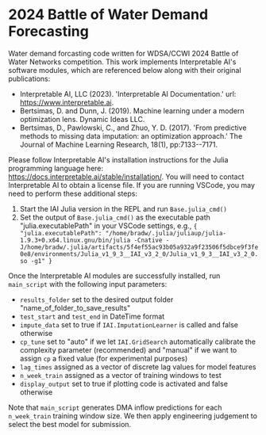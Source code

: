 # 2024 Battle of Water Demand Forecasting
Water demand forcasting code written for WDSA/CCWI 2024 Battle of Water Networks competition. This work implements Interpretable AI's software modules, which are referenced below along with their original publications:
- Interpretable AI, LLC (2023). 'Interpretable AI Documentation.' url: https://www.interpretable.ai.
- Bertsimas, D. and Dunn, J. (2019). Machine learning under a modern optimization lens. Dynamic Ideas LLC.
- Bertsimas, D., Pawlowski, C., and Zhuo, Y. D. (2017). 'From predictive methods to missing data imputation: an optimization approach.' The Journal of Machine Learning Research, 18(1), pp:7133--7171.

Please follow Interpretable AI's installation instructions for the Julia programming language here: https://docs.interpretable.ai/stable/installation/. You will need to contact Interpretable AI to obtain a license file. If you are running VSCode, you may need to perform these additional steps:
1. Start the IAI Julia version in the REPL and run `Base.julia_cmd()`
2. Set the output of `Base.julia_cmd()` as the executable path "julia.executablePath" in your VSCode settings, e.g., 
`{
    "julia.executablePath": "/home/bradw/.julia/juliaup/julia-1.9.3+0.x64.linux.gnu/bin/julia -Cnative -J/home/bradw/.julia/artifacts/5f4ef55ac93b05a932a9f23506f5dbce9f3fe0e8/environments/Julia_v1_9_3__IAI_v3_2_0/Julia_v1_9_3__IAI_v3_2_0.so -g1"
}`

Once the Interpretable AI modules are successfully installed, run `main_script` with the following input parameters:
- `results_folder` set to the desired output folder "name_of_folder_to_save_results"
- `test_start` and `test_end` in DateTime format
- `impute_data` set to true if `IAI.ImputationLearner` is called and false otherwise
- `cp_tune` set to "auto" if we let `IAI.GridSearch` automatically calibrate the complexity parameter (recommended) and "manual" if we want to assign `cp` a fixed value (for experimental purposes)
- `lag_times` assigned as a vector of discrete lag values for model features
- `n_week_train` assigned as a vector of training windows to test
- `display_output` set to true if plotting code is activated and false otherwise 

Note that `main_script` generates DMA inflow predictions for each `n_week_train` training window size. We then apply engineering judgement to select the best model for submission.
